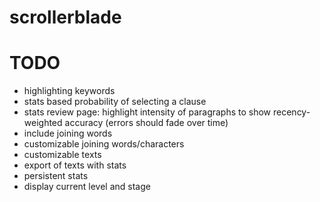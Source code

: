 # scrollerblade

# TODO
* highlighting keywords
* stats based probability of selecting a clause
* stats review page: highlight intensity of paragraphs to show recency-weighted accuracy (errors should fade over time)
* include joining words
* customizable joining words/characters
* customizable texts
* export of texts with stats
* persistent stats
* display current level and stage
